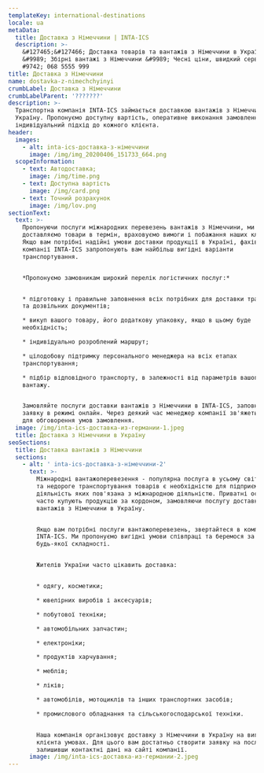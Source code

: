 ```yaml
---
templateKey: international-destinations
locale: ua
metaData:
  title: Доставка з Німеччини | INTA-ICS
  description: >-
    &#127465;&#127466; Доставка товарів та вантажів з Німеччини в Україну
    &#9989; Збірні вантажі з Німеччини &#9989; Чесні ціни, швидкий сервіс &
    #9742; 068 5555 999
title: Доставка з Німеччини
name: dostavka-z-nimechchyinyi
crumbLabel: Доставка з Німеччини
crumbLabelParent: '???????'
description: >-
  Транспортна компанія INTA-ICS займається доставкою вантажів з Німеччини в
  Україну. Пропонуємо доступну вартість, оперативне виконання замовлення та
  індивідуальний підхід до кожного клієнта.
header:
  images:
    - alt: inta-ics-доставка-з-німеччини
      image: /img/img_20200406_151733_664.png
  scopeInformation:
    - text: Автодоставка;
      image: /img/time.png
    - text: Доступна вартість
      image: /img/card.png
    - text: Точний розрахунок
      image: /img/lov.png
sectionText:
  text: >-
    Пропонуючи послуги міжнародних перевезень вантажів з Німеччини, ми
    доставляємо товари в термін, враховуємо вимоги і побажання наших клієнтів.
    Якщо вам потрібні надійні умови доставки продукції в Україні, фахівці
    компанії INTA-ICS запропонують вам найбільш вигідні варіанти
    транспортування.


    *Пропонуємо замовникам широкий перелік логістичних послуг:*


    * підготовку і правильне заповнення всіх потрібних для доставки транспортних
    та дозвільних документів;

    * викуп вашого товару, його додаткову упаковку, якщо в цьому буде
    необхідність;

    * індивідуально розроблений маршрут;

    * цілодобову підтримку персонального менеджера на всіх етапах
    транспортування;

    * підбір відповідного транспорту, в залежності від параметрів вашого
    вантажу.


    Замовляйте послуги доставки вантажів з Німеччини в INTA-ICS, заповнивши
    заявку в режимі онлайн. Через деякий час менеджер компанії зв'яжеться з вами
    для обговорення умов замовлення.
  image: /img/inta-ics-доставка-из-германии-1.jpeg
  title: Доставка з Німеччини в Україну
seoSections:
  title: Доставка вантажів з Німеччини
  sections:
    - alt: ' inta-ics-доставка-з-німеччини-2'
      text: >-
        Міжнародні вантажоперевезення - популярна послуга в усьому світі. Швидке
        та недороге транспортування товарів є необхідністю для підприємств,
        діяльність яких пов'язана з міжнародною діяльністю. Приватні особи також
        часто купують продукцію за кордоном, замовляючи послугу доставки
        вантажів з Німеччини в Україну.


        Якщо вам потрібні послуги вантажоперевезень, звертайтеся в компанію
        INTA-ICS. Ми пропонуємо вигідні умови співпраці та беремося за завдання
        будь-якої складності.


        Жителів України часто цікавить доставка:


        * одягу, косметики;

        * ювелірних виробів і аксесуарів;

        * побутової техніки;

        * автомобільних запчастин;

        * електроніки;

        * продуктів харчування;

        * меблів;

        * ліків;

        * автомобілів, мотоциклів та інших транспортних засобів;

        * промислового обладнання та сільськогосподарської техніки.


        Наша компанія організовує доставку з Німеччини в Україну на вигідних для
        клієнта умовах. Для цього вам достатньо створити заявку на послуги,
        залишивши контактні дані на сайті компанії.
      image: /img/inta-ics-доставка-из-германии-2.jpeg
---
```

